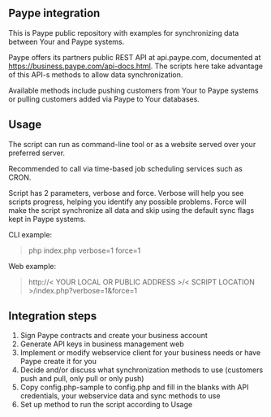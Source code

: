 Paype integration
-----------------
This is Paype public repository with examples for synchronizing data between Your and Paype systems.

Paype offers its partners public REST API at api.paype.com, documented at https://business.paype.com/api-docs.html. The scripts here take advantage of this API-s methods to allow data synchronization.

Available methods include pushing customers from Your to Paype systems or pulling customers added via Paype to Your databases.

Usage
-----
The script can run as command-line tool or as a website served over your preferred server.

Recommended to call via time-based job scheduling services such as CRON.

Script has 2 parameters, verbose and force. Verbose will help you see scripts progress, helping you identify any possible problems. Force will make the script synchronize all data and skip using the default sync flags kept in Paype systems.

CLI example:
> php index.php verbose=1 force=1

Web example:
> http://< YOUR LOCAL OR PUBLIC ADDRESS >/< SCRIPT LOCATION >/index.php?verbose=1&force=1

Integration steps
-----------------
1. Sign Paype contracts and create your business account
2. Generate API keys in business management web
3. Implement or modify webservice client for your business needs or have Paype create it for you
4. Decide and/or discuss what synchronization methods to use (customers push and pull, only pull or only push)
5. Copy config.php-sample to config.php and fill in the blanks with API credentials, your webservice data and sync methods to use
6. Set up method to run the script according to Usage
